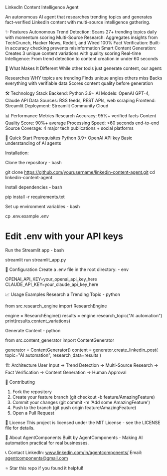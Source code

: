 LinkedIn Content Intelligence Agent

An autonomous AI agent that researches trending topics and generates fact-verified LinkedIn content with multi-source intelligence gathering.

✨ Features
Autonomous Trend Detection: Scans 27+ trending topics daily with momentum scoring
Multi-Source Research: Aggregates insights from TechCrunch, Hacker News, Reddit, and Wired
100% Fact Verification: Built-in accuracy checking prevents misinformation
Smart Content Generation: Creates 3 unique content variations with quality scoring
Real-time Intelligence: From trend detection to content creation in under 60 seconds

🎯 What Makes It Different
While other tools just generate content, our agent:

Researches WHY topics are trending
Finds unique angles others miss
Backs everything with verifiable data
Scores content quality before generation

🛠️ Technology Stack
Backend: Python 3.9+
AI Models: OpenAI GPT-4, Claude API
Data Sources: RSS feeds, REST APIs, web scraping
Frontend: Streamlit
Deployment: Streamlit Community Cloud

📊 Performance Metrics
Research Accuracy: 95%+ verified facts
Content Quality Score: 90%+ average
Processing Speed: <60 seconds end-to-end
Source Coverage: 4 major tech publications + social platforms

🚀 Quick Start
Prerequisites
Python 3.9+
OpenAI API key
Basic understanding of AI agents

Installation:

Clone the repository - bash

   git clone https://github.com/yourusername/linkedin-content-agent.git
   cd linkedin-content-agent

Install dependencies - bash

   pip install -r requirements.txt
   
Set up environment variables - bash

   cp .env.example .env
   # Edit .env with your API keys

Run the Streamlit app - bash

   streamlit run streamlit_app.py
   
🔧 Configuration
Create a .env file in the root directory: - env

OPENAI_API_KEY=your_openai_api_key_here
CLAUDE_API_KEY=your_claude_api_key_here

📈 Usage Examples
Research a Trending Topic - python

from src.research_engine import ResearchEngine

engine = ResearchEngine()
results = engine.research_topic("AI automation")
print(results.content_variations)

Generate Content - python

from src.content_generator import ContentGenerator

generator = ContentGenerator()
content = generator.create_linkedin_post(
    topic="AI automation",
    research_data=results
)

🏗️ Architecture
User Input → Trend Detection → Multi-Source Research → Fact Verification → Content Generation → Human Approval

🤝 Contributing
1. Fork the repository
2. Create your feature branch (git checkout -b feature/AmazingFeature)
3. Commit your changes (git commit -m 'Add some AmazingFeature')
4. Push to the branch (git push origin feature/AmazingFeature)
5. Open a Pull Request

📝 License
This project is licensed under the MIT License - see the LICENSE file for details.

🏢 About AgentComponents
Built by AgentComponents - Making AI automation practical for real businesses.

📞 Contact
LinkedIn: www.linkedin.com/in/agentcomponents/
Email: agentcomponents@gmail.com

⭐ Star this repo if you found it helpful!
